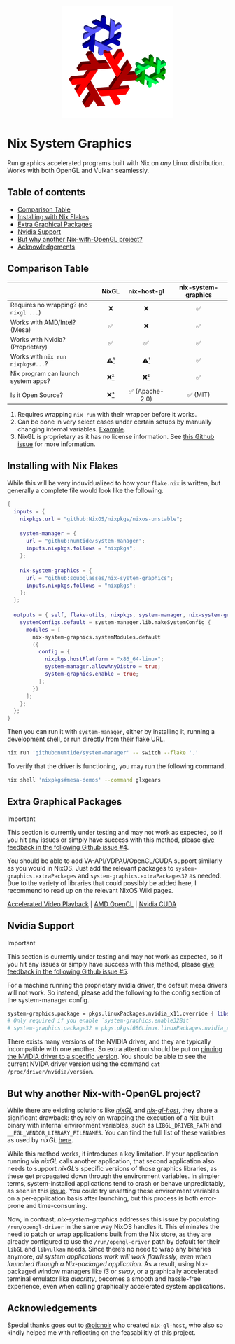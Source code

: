 <!--
SPDX-FileCopyrightText: 2024 Abhiram <axel@foss.life>
SPDX-FileCopyrightText: 2024 SoupGlasses <sofi+git@mailbox.org>

SPDX-License-Identifier: CC-BY-4.0
-->

<p align="center">
    <img width="256" height="256" src="./static/nix-system-graphics.svg">
</p>

# Nix System Graphics

Run graphics accelerated programs built with Nix on _any_ Linux distribution. Works with both OpenGL and Vulkan seamlessly.


## Table of contents
- [Comparison Table](#comparison-table)
- [Installing with Nix Flakes](#installing-with-nix-flakes)
- [Extra Graphical Packages](#extra-graphical-packages)
- [Nvidia Support](#nvidia-support)
- [But why another Nix-with-OpenGL project?](#but-why-another-nix-with-opengl-project)
- [Acknowledgements](#acknowledgements)


## Comparison Table

|                                        | **NixGL**     | **nix-host-gl** | **nix-system-graphics** |
|----------------------------------------|:-------------:|:---------------:|:-----------------------:|
| Requires no wrapping? (no `nixgl ...`) | ❌             | ❌               | ✅                       |
| Works with AMD/Intel? (Mesa)           | ✅             | ❌               | ✅                       |
| Works with Nvidia? (Proprietary)       | ✅             | ✅               | ✅                       |
| Works with `nix run nixpkgs#...`?      | ⚠️[¹](#ref-1)  | ⚠️[¹](#ref-1)    | ✅                       |
| Nix program can launch system apps?    | ❌[²](#ref-2)  | ❌[²](#ref-2)    | ✅                       |
| Is it Open Source?                     | ❌[³](#ref-3)  | ✅ (Apache-2.0)  | ✅ (MIT)                 |

1. <a name="ref-1"></a> Requires wrapping `nix run` with their wrapper before it works.
2. <a name="ref-2"></a> Can be done in very select cases under certain setups by manually changing internal variables. [Example](https://github.com/nix-community/nixGL/issues/116#issuecomment-1265042706).
3. <a name="ref-3"></a> NixGL is proprietary as it has no license information. See [this Github issue](https://github.com/nix-community/nixGL/issues/143) for more information.


## Installing with Nix Flakes

While this will be very induvidualized to how your `flake.nix` is written, but generally a complete file would look like the following.

```nix
{
  inputs = {
    nixpkgs.url = "github:NixOS/nixpkgs/nixos-unstable";

    system-manager = {
      url = "github:numtide/system-manager";
      inputs.nixpkgs.follows = "nixpkgs";
    };

    nix-system-graphics = {
      url = "github:soupglasses/nix-system-graphics";
      inputs.nixpkgs.follows = "nixpkgs";
    };
  };

  outputs = { self, flake-utils, nixpkgs, system-manager, nix-system-graphics }: {
    systemConfigs.default = system-manager.lib.makeSystemConfig {
      modules = [
        nix-system-graphics.systemModules.default
        ({
          config = {
            nixpkgs.hostPlatform = "x86_64-linux";
            system-manager.allowAnyDistro = true;
            system-graphics.enable = true;
          };
        })
      ];
    };
  };
}
```

Then you can run it with `system-manager`, either by installing it, running a development shell, or run directly from their flake URL.

```bash
nix run 'github:numtide/system-manager' -- switch --flake '.'
```

To verify that the driver is functioning, you may run the following command.

```bash
nix shell 'nixpkgs#mesa-demos' --command glxgears
```


## Extra Graphical Packages

> [!IMPORTANT]
> This section is currently under testing and may not work as expected, so if you hit any issues or simply have success with this method, please [give feedback in the following Github issue #4](https://github.com/soupglasses/nix-system-graphics/issues/4).

You should be able to add VA-API/VDPAU/OpenCL/CUDA support similarly as you would in NixOS. Just add the relevant packages to `system-graphics.extraPackages` and `system-graphics.extraPackages32` as needed. Due to the variety of libraries that could possibly be added here, I recommend to read up on the relevant NixOS Wiki pages.

[Accelerated Video Playback](https://nixos.wiki/wiki/Accelerated_Video_Playback) | [AMD OpenCL](https://nixos.wiki/wiki/AMD_GPU#OpenCL) | [Nvidia CUDA](https://nixos.wiki/wiki/CUDA)

## Nvidia Support

> [!IMPORTANT]
> This section is currently under testing and may not work as expected, so if you hit any issues or simply have success with this method, please [give feedback in the following Github issue #5](https://github.com/soupglasses/nix-system-graphics/issues/5).

For a machine running the proprietary nvidia driver, the default mesa drivers will not work. So instead, please add the following to the config section of the system-manager config.
```nix
system-graphics.package = pkgs.linuxPackages.nvidia_x11.override { libsOnly = true; kernel = null; };
# Only required if you enable `system-graphics.enable32Bit`
# system-graphics.package32 = pkgs.pkgsi686Linux.linuxPackages.nvidia_x11.override { libsOnly = true; kernel = null; };
```

There exists many versions of the NVIDIA driver, and they are typically incompatible with one another. So extra attention should be put on [pinning the NVIDIA driver to a specific version](https://nixos.wiki/wiki/Nvidia#Running_Specific_NVIDIA_Driver_Versions). You should be able to see the current NVIDA driver version using the command `cat /proc/driver/nvidia/version`.


## But why another Nix-with-OpenGL project?

While there are existing solutions like [_nixGL_](https://github.com/nix-community/nixGL) and [_nix-gl-host_](https://github.com/numtide/nix-gl-host), they share a significant drawback: they rely on wrapping the execution of a Nix-built binary with internal environment variables, such as `LIBGL_DRIVER_PATH` and `__EGL_VENDOR_LIBRARY_FILENAMES`. You can find the full list of these variables as used by _nixGL_ [here](https://github.com/nix-community/nixGL/blob/310f8e49a149e4c9ea52f1adf70cdc768ec53f8a/nixGL.nix#L53-L62).

While this method works, it introduces a key limitation. If your application running via _nixGL_ calls another application, that second application also needs to support _nixGL’s_ specific versions of those graphics libraries, as these get propagated down through the environment variables. In simpler terms, system-installed applications tend to crash or behave unpredictably, as seen in this [issue](https://github.com/nix-community/nixGL/issues/116). You could try unsetting these environment variables on a per-application basis after launching, but this process is both error-prone and time-consuming.

Now, in contrast, _nix-system-graphics_ addresses this issue by populating `/run/opengl-driver` in the same way NixOS handles it. This eliminates the need to patch or wrap applications built from the Nix store, as they are already configured to use the `/run/opengl-driver` path by default for their `libGL` and `libvulkan` needs. Since there’s no need to wrap any binaries anymore, _all system applications work will work flawlessly, even when launched through a Nix-packaged application_. As a result, using Nix-packaged window managers like _i3_ or _sway_, or a graphically accelerated terminal emulator like _alacritty_, becomes a smooth and hassle-free experience, even when calling graphically accelerated system applications.


## Acknowledgements

Special thanks goes out to [@picnoir](https://github.com/picnoir) who created `nix-gl-host`, who also so kindly helped me with reflecting on the feasabilitiy of this project.
